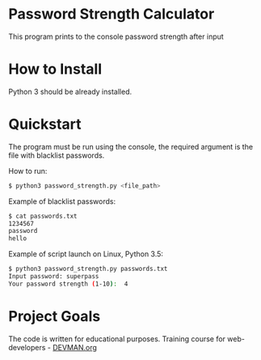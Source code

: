 
# Password Strength Calculator
This program prints to the console password strength after input

# How to Install

Python 3 should be already installed.

# Quickstart

The program must be run using the console, the required argument is the file with blacklist passwords.

How to run:
```bash
$ python3 password_strength.py <file_path>
```
Example of blacklist passwords:
```bash
$ cat passwords.txt
1234567
password
hello
```
Example of script launch on Linux, Python 3.5:
```bash
$ python3 password_strength.py passwords.txt
Input password: superpass
Your password strength (1-10):  4
```

# Project Goals

The code is written for educational purposes. Training course for web-developers - [DEVMAN.org](https://devman.org)

